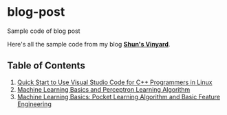 # blog-post
Sample code of blog post

Here's all the sample code from my blog __[Shun's Vinyard](https://shunsvinyard.blog/)__.

## Table of Contents

1. [Quick Start to Use Visual Studio Code for C++ Programmers in Linux](https://shunsvinyard.blog/2017/04/30/quick-start-to-use-visual-studio-code-for-c-programmers-in-linux/)
2. [Machine Learning Basics and Perceptron Learning Algorithm](https://shunsvinyard.blog/2017/10/22/machine-learning-basics-and-perceptron-learning-algorithm/)
3. [Machine Learning Basics: Pocket Learning Algorithm and Basic Feature Engineering](https://shunsvinyard.blog/2018/02/11/pocket-learning-algorithm-and-basic-feature-engineering/)